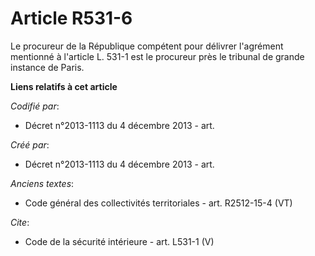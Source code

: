 # Article R531-6

Le procureur de la République compétent pour délivrer l'agrément mentionné à l'article L. 531-1 est le procureur près le
tribunal de grande instance de Paris.

**Liens relatifs à cet article**

_Codifié par_:

  - Décret n°2013-1113 du 4 décembre 2013 - art.

_Créé par_:

  - Décret n°2013-1113 du 4 décembre 2013 - art.

_Anciens textes_:

  - Code général des collectivités territoriales - art. R2512-15-4 (VT)

_Cite_:

  - Code de la sécurité intérieure - art. L531-1 (V)
